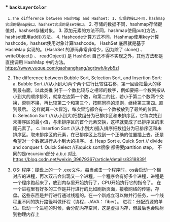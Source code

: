 ###  * `backLayerColor`
` 1.The difference between HashMap and HashSet: 1. 实现的接口不同，hashmap实现的是map接口，hashset实现的是set接口。`
                                              2. 存储的数据不同，hashmap存储键值对，hashset存储对象。
                                              3. 添加元素的方法不同，hashmap使用put()方法，hashset使用add()方法。
                                              4. Hashcode计算方式不同，Hashmap使用key计算hashcode，hashset使用对象计算hashcode。
HashSet 底层就是基于 HashMap 实现的。（HashSet 的源码⾮常⾮常少，因为除了 clone() 、 writeObject() 、 readObject() 是 HashSet ⾃⼰不得不实现之外，其他⽅法都是直接调⽤ HashMap 中的⽅法。
https://www.yuque.com/gaohanghang/sgrbwh/kyb5zl

2. The difference between Bubble Sort, Selection Sort, and Insertion Sort:
a. Bubble Sort     //(从小到大)两个两个进行比较往右移，第一回合把最大的移到最右面，以此类推
对于一个数比较与之相邻的数字，例如要把一个数列按从小到大的顺序排列，就拿左边第一个数，和第二的比，若小于第二个数两个交换，否则不换，再比较第二个和第三个，按照同样的规则，继续第三第四…直到最后。
这样就算一次冒泡，每次冒泡都会有一个数被放到了最终的位置。
b. Selection Sort  //(从小到大)把数组分为已排序区和未排序区，它每次找到未排序区的最小值，与未排序区的首个元素交换，这样就变成了已排序区的末尾元素了。
c. Insertion Sort  //(从小到大)插入排序把数组分为已排序区和未排序区。取未排序区的元素，在已排序区上找到一个正确的位置插上去。还是希望对一个数据进行从小到大的排序。
d. Heap Sort
e. Quick Sort      // divide and conquer
f. Quick Select    //和quick sort很像 都需要partition step。 不同的是recursion部分
a,b,c 对比 https://blog.csdn.net/weixin_39679367/article/details/83188391

3. OS:
  程序：硬盘上的一个 .exe文件。每当点击一个程序时，os会启动一个相对应的进程，再次双击会出现又一个进程。一个程序会有好多个进程，进程是一个程序跑起来了，放到内存里开始执行了，CPU开始执行它的指令了。
  在一个进程里有好多的工作是并行进行的比如刷新页面，接收网络的传输，存盘。这些东西是并行进行通过线程的。在一个新成立可以做并行任务，一个线程里不同的执行路径叫做纤程（协程，JAVA： fiber）。
  进程：分配资源的单位。启动一个进程的时候，会分配内存空间，这是虚拟内存，但最后也会映射到物理内存上

